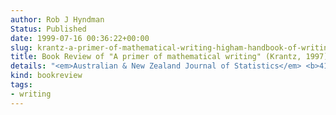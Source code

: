 ```yaml
---
author: Rob J Hyndman
Status: Published
date: 1999-07-16 00:36:22+00:00
slug: krantz-a-primer-of-mathematical-writing-higham-handbook-of-writing-for-the-mathematical-sciences
title: Book Review of "A primer of mathematical writing" (Krantz, 1997) and "Handbook of writing for the mathematical sciences" (Higham, 1998)
details: "<em>Australian & New Zealand Journal of Statistics</em> <b>41</b>(2), 252-253"
kind: bookreview
tags:
- writing
---
```

